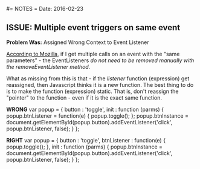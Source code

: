 #= NOTES =
Date: 2016-02-23


## ISSUE: Multiple event triggers on same event ##

**Problem Was:** Assigned Wrong Context to Event Listener

[According to Mozilla](https://developer.mozilla.org/en-US/docs/Web/API/EventTarget/addEventListener#Multiple_identical_event_listeners), if I get multiple calls on an event with the "same parameters" - the EventListeners *do not need to be removed manually with the removeEventListener method.*

What as missing from this is that - if the *listener* function (expression) get reassigned, then Javascript thinks it is a new function. The best thing to do is to make the function (expression) static. That is, don't reassign the "pointer" to the function - even if it is the exact same function.

**WRONG**
    var popup = {
        button : 'toggle',
        init   : function (parms) {
            popup.btnListener = function(e) {
                popup.toggle();
            };
            popup.btnInstance = document.getElementById(popup.button).addEventListener('click', popup.btnListener, false);
        }
   };

**RIGHT**
    var popup = {
        button : 'toggle',
        btnListener : function(e) {
            popup.toggle();
        },
        init : function (parms) {
            popup.btnInstance = document.getElementById(popup.button).addEventListener('click', popup.btnListener, false);
        }
   };


